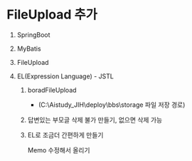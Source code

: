 # FileUpload 추가

1. SpringBoot
2. MyBatis
3. FileUpload
4. EL(Expression Language) - JSTL

   1. boradFileUpload
      - (C:\Aistudy_JIH\deploy\bbs\storage 파일 저장 경로)
   2. 답변있는 부모글 삭제 불가 만들기, 없으면 삭제 가능
   3. EL로 조금더 간편하게 만들기

      Memo 수정해서 올리기
